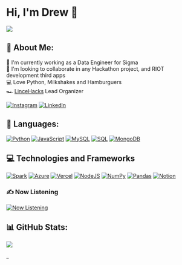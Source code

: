 # Hi, I'm Drew 👋
![](https://quotes-github-readme.vercel.app/api?type=horizontal&theme=radical)

## 💫 About Me:
🔭 I'm currently working as a Data Engineer for Sigma<br>🚀 I'm looking to collaborate in any Hackathon project, and RIOT development third apps<br>💻 Love Python, Milkshakes and Hamburguers<br>🏎️ [LinceHacks](https://www.youtube.com/watch?v=Dth5Ww4ZH-A) Lead Organizer

[![Instagram](https://img.shields.io/badge/Instagram-E4405F?style=for-the-badge&logo=Instagram&logoColor=white)](https://instagram.com/https://www.instagram.com/drewdleon/) [![LinkedIn](https://img.shields.io/badge/LinkedIn-0077B5?style=for-the-badge&logo=linkedin&logoColor=white)](https://linkedin.com/in/https://www.linkedin.com/in/andleoncastilleja/) 

## 🧠 Languages:
[![Python](https://img.shields.io/badge/python-black?style=for-the-badge&logo=python)](https://github.com/DrewDLeon)
[![JavaScript](https://img.shields.io/badge/javascript-black?style=for-the-badge&logo=javascript)](https://github.com/DrewDLeon)
[![MySQL](https://img.shields.io/badge/mysql-black?style=for-the-badge&logo=mysql)](https://github.com/DrewDLeon)
[![SQL](https://img.shields.io/badge/sql-black?style=for-the-badge&logo=mysql)](https://github.com/I-Am-Xil)
[![MongoDB](https://img.shields.io/badge/mongodb-black?style=for-the-badge&logo=mongodb)](https://github.com/DrewDLeon)



## 💻 Technologies and Frameworks

[![Spark](https://img.shields.io/badge/Apache%20Spark-000000?style=for-the-badge&logo=apachespark&logoColor=white)](https://github.com/DrewDLeon)
[![Azure](https://img.shields.io/badge/Microsoft%20Azure-black?style=for-the-badge&logo=mazure)](https://github.com/DrewDLeon)
[![Vercel](https://img.shields.io/badge/Vercel-black?style=for-the-badge&logo=vercel)](https://github.com/DrewDLeon)
[![NodeJS](https://img.shields.io/badge/Node.JS-black?style=for-the-badge&logo=node.js)](https://github.com/DrewDLeon)
[![NumPy](https://img.shields.io/badge/numpy-black?style=for-the-badge&logo=numpy)](https://github.com/DrewDLeon)
[![Pandas](https://img.shields.io/badge/pandas-black?style=for-the-badge&logo=pandas)](https://github.com/DrewDLeon)
[![Notion](https://img.shields.io/badge/Notion-black?style=for-the-badge&logo=notion)](https://github.com/DrewDLeon)

### ✍️ Now Listening
[![Now Listening](https://spotify-github-profile.kittinanx.com/api/view?uid=rebel.kim73&cover_image=true&theme=novatorem&show_offline=false&background_color=121212&interchange=true&bar_color=53b14f&bar_color_cover=false)](https://spotify-github-profile.kittinanx.com/api/view?uid=rebel.kim73&redirect=true)


## 📊 GitHub Stats:

![](https://github-readme-stats.vercel.app/api/top-langs/?username=DrewDLeon&theme=dark&hide=jupyter%20notebook,_border=true&include_all_commits=true&count_private=true&layout=compact)



<!-- Proudly created with GPRM ( https://gprm.itsvg.in ) -->_
